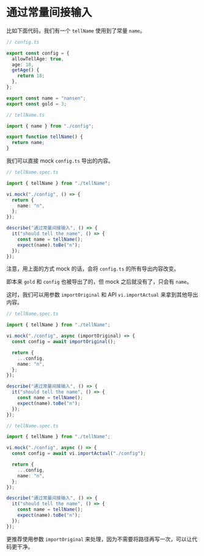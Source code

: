# 通过常量间接输入

比如下面代码，我们有一个 `tellName` 使用到了常量 `name`。

```ts
// config.ts

export const config = {
  allowTellAge: true,
  age: 18,
  getAge() {
    return 18;
  },
};

export const name = "nansen";
export const gold = 3;
```

```ts
// tellName.ts

import { name } from "./config";

export function tellName() {
  return name;
}
```

我们可以直接 mock `config.ts` 导出的内容。

```ts
// tellName.spec.ts

import { tellName } from "./tellName";

vi.mock("./config", () => {
  return {
    name: "n",
  };
});

describe("通过常量间接输入", () => {
  it("should tell the name", () => {
    const name = tellName();
    expect(name).toBe("n");
  });
});
```

注意，用上面的方式 mock 的话，会将 `config.ts` 的所有导出内容改变。

即本来 `gold` 和 `config` 也被导出了的，但 mock 之后就没有了，只会有 `name`。

这时，我们可以用参数 `importOriginal` 和 API `vi.importActual` 来拿到其他导出内容。

```ts
// tellName.spec.ts

import { tellName } from "./tellName";

vi.mock("./config", async (importOriginal) => {
  const config = await importOriginal();

  return {
    ...config,
    name: "n",
  };
});

describe("通过常量间接输入", () => {
  it("should tell the name", () => {
    const name = tellName();
    expect(name).toBe("n");
  });
});
```

```ts
// tellName.spec.ts

import { tellName } from "./tellName";

vi.mock("./config", async () => {
  const config = await vi.importActual("./config");

  return {
    ...config,
    name: "n",
  };
});

describe("通过常量间接输入", () => {
  it("should tell the name", () => {
    const name = tellName();
    expect(name).toBe("n");
  });
});
```

更推荐使用参数 `importOriginal` 来处理，因为不需要将路径再写一次，可以让代码更干净。
